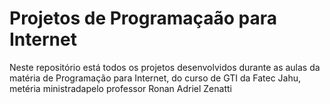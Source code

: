 # Projetos de Programaçaão para Internet
Neste repositório está todos os projetos desenvolvidos durante as aulas da matéria de Programação para Internet, do curso de GTI da Fatec Jahu, metéria ministradapelo professor Ronan Adriel Zenatti
